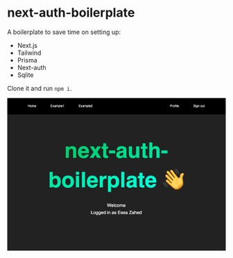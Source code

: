 # next-auth-boilerplate

A boilerplate to save time on setting up:

- Next.js
- Tailwind
- Prisma
- Next-auth
- Sqlite

Clone it and run `npm i`.

![image](public/assets/images/ss-01-03-2025.png)
